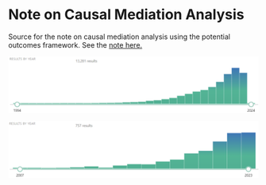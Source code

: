 # Note on Causal Mediation Analysis

Source for the note on causal mediation analysis using the potential outcomes framework. See the [note here.](https://www.lucasshen.com/notes/causal-mediation-analysis/causal-mediation-analysis)

![Upward trend in mediation analysis](assets/figures/pubmed-timeline-mediationanalysisORmediationanalyses.png "Upward trend in mediation analysis")

![Upward trend in causal mediation analysis](assets/figures/pubmed-timeline-causalmediationanalysisORcausalmediationanalyses.png "Upward trend in 'causal' mediation analysis")

